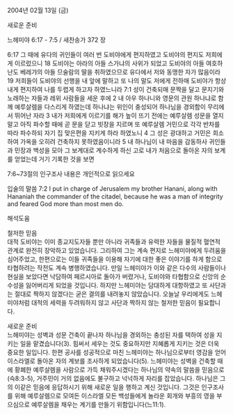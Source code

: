 2004년 02월 13일 (금)

새로운 준비



느헤미야 6:17 - 7:5 / 새찬송가 372 장


6:17 그 때에 유다의 귀인들이 여러 번 도비야에게 편지하였고 도비야의 편지도 저희에게 이르렀으니 
18 도비야는 아라의 아들 스가냐의 사위가 되었고 도비야의 아들 여호하난도 베레갸의 아들 므술람의 딸을 취하였으므로 유다에서 저와 동맹한 자가 많음이라 
19 저희들이 도비야의 선행을 내 앞에 말하고 또 나의 말도 저에게 전하매 도비야가 항상 내게 편지하여 나를 두렵게 하고자 하였느니라 
7:1 성이 건축되매 문짝을 달고 문지기와 노래하는 자들과 레위 사람들을 세운 후에 
2 내 아우 하나니와 영문의 관원 하나냐로 함께 예루살렘을 다스리게 하였는데 하나냐는 위인이 충성되어 하나님을 경외함이 무리에서 뛰어난 자라 
3 내가 저희에게 이르기를 해가 높이 뜨기 전에는 예루살렘 성문을 열지 말고 아직 파수할 때에 곧 문을 닫고 빗장을 지르며 또 예루살렘 거민으로 각각 반차를 따라 파수하되 자기 집 맞은편을 지키게 하라 하였노니 
4 그 성은 광대하고 거민은 희소하여 가옥을 오히려 건축하지 못하였음이니라 
5 내 하나님이 내 마음을 감동하사 귀인들과 민장과 백성을 모아 그 보계대로 계수하게 하신 고로 내가 처음으로 돌아온 자의 보계를 얻었는데 거기 기록한 것을 보면 

7:6~73절의 인구조사 내용은 개인적으로 읽으세요 

입술의 말씀 
7:2 I put in charge of Jerusalem my brother Hanani, along with Hananiah the commander of the citadel, because he was a man of integrity and feared God more than most men do.

해석도움





철저한 믿음  
대적 도비야는 이미 종교지도자들 뿐만 아니라 귀족들과 유력한 자들을 물질적 혈연적 관계로 완전히 장악하고 있었습니다. 그리하여 그는 계속 편지로 느헤미야에게 두려움을 심어주었고, 한편으로는 이들 귀족들을 이용해 자기에 대한 좋은 이야기를 하게 함으로 타협하려는 작전도 계속 병행하였습니다. 만일 느헤미야가 이와 같은 다수의 사람들이나 현실을 보았다면 낙담하여 페르시아로 돌아가 버렸거나, 도비야와 타협함으로 신앙의 순수성을 잃어버리게 되었을 것입니다. 하지만 느헤미야는 담대하게 대항하였고 또 사단과는 절대로 짝하지 않겠다는 굳은 결의를 내려놓지 않았습니다. 오늘날 우리에게도 느헤미야처럼 대적의 세력을 두려워하지 않고 사단과 짝하지 않는 철저한 믿음이 필요합니다.   

새로운 준비  
느헤미야는 성벽과 성문 건축이 끝나자 하나님을 경외하는 충성된 자를 택하여 성을 지키는 일을 맡겼습니다(3). 힘써서 세우는 것도 중요하지만 지혜롭게 지키는 것은 더욱 중요한 일입니다. 한편 공사를 성공적으로 마친 느헤미야는 하나님으로부터 영감을 얻어 이스라엘로 돌아온 자의 계보를 조사하게 되었습니다(5). 느헤미야는 성벽을 건축할 때에 황폐한 예루살렘을 사람으로 가득 채워주시겠다는 하나님의 약속의 말씀을 믿음으로(슥8:3-5), 거주민이 거의 없음에도 불구하고 넉넉하게 자리를 잡았습니다. 하나님은 그의 이같은 믿음에 응답하시기 위해 새로운 일을 행하고 계신 것입니다. 그것은 인구조사를 위해 예루살렘으로 모여든 이스라엘 모든 백성들에게 놀라운 회개와 부흥의 영을 부으심으로 예루살렘을 채우는 계기를 만들기 위함입니다(느11:1).